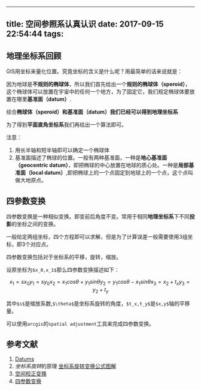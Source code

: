 
---
title: 空间参照系认真认识
date: 2017-09-15 22:54:44
tags:
---
        
## 地理坐标系回顾



GIS用坐标来量化位置。究竟坐标的含义是什么呢？用最简单的话来说就是：

因为地球是**不规则的椭球体**，所以我们首先给出一个**规则的椭球体（speroid）**，这个椭球体可以放置在宇宙中的任何一个地方，为了固定它，我们规定椭球体要放置在哪里**基准面（datum）**.

综合**椭球体（speroid）**和**基准面（datum）**我们已经可以得到**地理坐标系**


为了得到**平面直角坐标系**我们再给出一个算法即可。


注意：

1. 用长半轴和短半轴即可以确定一个椭球体
2. 基准面描述了椭球的位置。一般有两种基准面，一种是**地心基准面（geocentric datum）**，即把椭球的中心放置在地球的质心处。一种是**局部基准面（local datum）**,即把椭球上的一个点固定到地球上的一个点，这个点叫做大地原点。

## 四参数变换

四参数变换是一种相似变换。即变前后角度不变。常用于相同**地理坐标系**下不同**投影**的坐标之间的变换。

一般给定两组坐标，四个方程即可以求解，但是为了计算误差一般需要使用3组坐标，即3个对应点。

四参数变换包括对于坐标系的平移，旋转，缩放。

设原坐标为`$x_0,x_1$`那么四参数变换描述如下：

```math
x_1 = sx_0

y_1 = sy_0

x_2 = x_1cos\theta + y_1sin\theta

y_2 = y_1cos\theta - x_1sin\theta

x_3 = x_2 + t_x

y_3 = y_2 + t_y

```

其中`$s$`是缩放系数,`$\theta$`是坐标系旋转的角度，`$t_x,t_y$`是`$x,y$`轴的平移量。

可以使用`arcgis`的`spatial adjustment`工具来完成四参数变换。

## 参考文献

1. [Datums](http://webhelp.esri.com/arcgisdesktop/9.2/index.cfm?TopicName=Datums)
2. *坐标系旋转*的原理
[坐标系旋转变换公式图解](http://blog.sina.com.cn/s/blog_3fd642cf0101cc8w.html)
3. [空间校正变换](http://desktop.arcgis.com/zh-cn/arcmap/10.3/manage-data/editing-existing-features/about-spatial-adjustment-transformations.htm)
4. [四参数变换](http://newdoc.nccu.edu.tw/teasyllabus/207014207072/ch17.ppt)